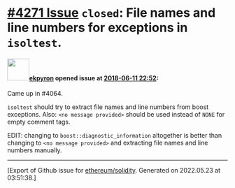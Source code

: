 # [\#4271 Issue](https://github.com/ethereum/solidity/issues/4271) `closed`: File names and line numbers for exceptions in ``isoltest``.

#### <img src="https://avatars.githubusercontent.com/u/1347491?v=4" width="50">[ekpyron](https://github.com/ekpyron) opened issue at [2018-06-11 22:52](https://github.com/ethereum/solidity/issues/4271):

Came up in #4064.

``isoltest`` should try to extract file names and line numbers from boost exceptions.
Also: ``<no message provided>`` should be used instead of ``NONE`` for empty comment tags.

EDIT: changing to ``boost::diagnostic_information`` altogether is better than changing to ``<no message provided>`` and extracting file names and line numbers manually.




-------------------------------------------------------------------------------



[Export of Github issue for [ethereum/solidity](https://github.com/ethereum/solidity). Generated on 2022.05.23 at 03:51:38.]
